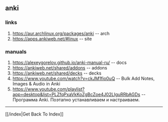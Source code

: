 ## anki

### links

1. https://aur.archlinux.org/packages/anki -- arch
2. https://apps.ankiweb.net/#linux -- site

### manuals

1. https://alexeygorelov.github.io/anki-manual-ru/ -- docs
2. https://ankiweb.net/shared/addons -- addons
3. https://ankiweb.net/shared/decks -- decks
4. https://www.youtube.com/watch?v=ckJM1fio0uQ -- Bulk Add Notes, Images & Audio in Anki
5. https://www.youtube.com/playlist?app=desktop&list=PLZfqPxaVkKoZgBcZoe4J02LIguRRbAGDs -- Программа Anki. Поэтапно устанавливаем и настраиваем.

---

[[/index|Get Back To Index]]
